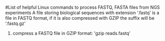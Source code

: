 #List of helpful Linux commands to process FASTQ, FASTA files from NGS experiments
A file storing biological sequences with extension ‘.fastq’ is a file in FASTQ format, if it is also compressed with GZIP  the suffix will be ‘.fastq.gz’ 
1.  compress a FASTQ file in GZIP format:
'gzip reads.fastq'
